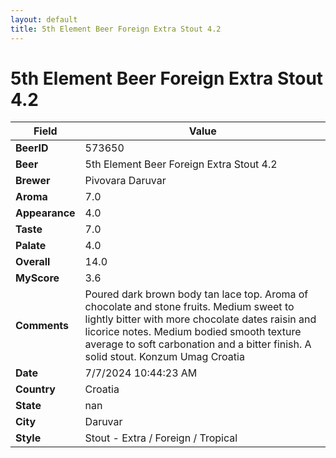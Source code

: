 ```yaml
---
layout: default
title: 5th Element Beer Foreign Extra Stout 4.2
---
```


# 5th Element Beer Foreign Extra Stout 4.2

| Field         | Value     |
|---------------|-----------|
| **BeerID** | 573650 |
| **Beer** | 5th Element Beer Foreign Extra Stout 4.2 |
| **Brewer** | Pivovara Daruvar |
| **Aroma** | 7.0 |
| **Appearance** | 4.0 |
| **Taste** | 7.0 |
| **Palate** | 4.0 |
| **Overall** | 14.0 |
| **MyScore** | 3.6 |
| **Comments** | Poured dark brown body tan lace top.  Aroma of chocolate and stone fruits. Medium sweet to lightly bitter with more chocolate dates raisin and licorice notes. Medium bodied smooth texture average to soft carbonation and a bitter finish.  A solid stout. Konzum Umag Croatia  |
| **Date** | 7/7/2024 10:44:23 AM |
| **Country** | Croatia |
| **State** | nan |
| **City** | Daruvar |
| **Style** | Stout - Extra / Foreign / Tropical |
